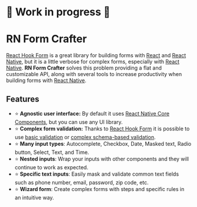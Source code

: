 # :construction: Work in progress :construction:

# RN Form Crafter
[React Hook Form](https://react-hook-form.com/) is a great library for building forms with [React](https://reactjs.org/) and [React Native](https://reactnative.dev/), but it is a little verbose for complex forms, especially with [React Native](https://reactnative.dev/). **RN Form Crafter** solves this problem providing a flat and customizable API, along with several tools to increase productivity when building forms with [React Native](https://reactnative.dev/).

## Features
- :star: **Agnostic user interface:** By default it uses [React Native Core Components](https://reactnative.dev/docs/intro-react-native-components), but you can use any UI library.
- :star: **Complex form validation:** Thanks to [React Hook Form](https://react-hook-form.com/) it is possible to use [basic validation](https://react-hook-form.com/get-started#Applyvalidation) or [complex schema-based validation](https://react-hook-form.com/get-started#SchemaValidation).
- :star: **Many input types**: Autocomplete, Checkbox, Date, Masked text, Radio button, Select, Text, and Time. 
- :star: **Nested inputs**: Wrap your inputs with other components and they will continue to work as expected.
- :star: **Specific text inputs**: Easily mask and validate common text fields such as phone number, email, password, zip code, etc.
- :star: **Wizard form**: Create complex forms with steps and specific rules in an intuitive way.
